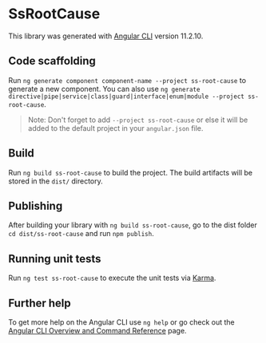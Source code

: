 # SsRootCause

This library was generated with [Angular CLI](https://github.com/angular/angular-cli) version 11.2.10.

## Code scaffolding

Run `ng generate component component-name --project ss-root-cause` to generate a new component. You can also use `ng generate directive|pipe|service|class|guard|interface|enum|module --project ss-root-cause`.
> Note: Don't forget to add `--project ss-root-cause` or else it will be added to the default project in your `angular.json` file. 

## Build

Run `ng build ss-root-cause` to build the project. The build artifacts will be stored in the `dist/` directory.

## Publishing

After building your library with `ng build ss-root-cause`, go to the dist folder `cd dist/ss-root-cause` and run `npm publish`.

## Running unit tests

Run `ng test ss-root-cause` to execute the unit tests via [Karma](https://karma-runner.github.io).

## Further help

To get more help on the Angular CLI use `ng help` or go check out the [Angular CLI Overview and Command Reference](https://angular.io/cli) page.
